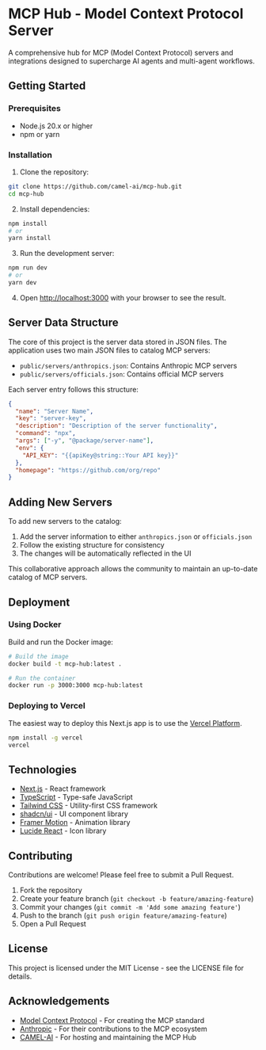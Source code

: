 # MCP Hub - Model Context Protocol Server

A comprehensive hub for MCP (Model Context Protocol) servers and integrations designed to supercharge AI agents and multi-agent workflows.

## Getting Started

### Prerequisites

- Node.js 20.x or higher
- npm or yarn

### Installation

1. Clone the repository:

```bash
git clone https://github.com/camel-ai/mcp-hub.git
cd mcp-hub
```

2. Install dependencies:

```bash
npm install
# or
yarn install
```

3. Run the development server:

```bash
npm run dev
# or
yarn dev
```

4. Open [http://localhost:3000](http://localhost:3000) with your browser to see the result.

## Server Data Structure

The core of this project is the server data stored in JSON files. The application uses two main JSON files to catalog MCP servers:

- `public/servers/anthropics.json`: Contains Anthropic MCP servers
- `public/servers/officials.json`: Contains official MCP servers

Each server entry follows this structure:

```json
{
  "name": "Server Name",
  "key": "server-key",
  "description": "Description of the server functionality",
  "command": "npx",
  "args": ["-y", "@package/server-name"],
  "env": {
    "API_KEY": "{{apiKey@string::Your API key}}"
  },
  "homepage": "https://github.com/org/repo"
}
```

## Adding New Servers

To add new servers to the catalog:

1. Add the server information to either `anthropics.json` or `officials.json`
2. Follow the existing structure for consistency
3. The changes will be automatically reflected in the UI

This collaborative approach allows the community to maintain an up-to-date catalog of MCP servers.

## Deployment

### Using Docker

Build and run the Docker image:

```bash
# Build the image
docker build -t mcp-hub:latest .

# Run the container
docker run -p 3000:3000 mcp-hub:latest
```

### Deploying to Vercel

The easiest way to deploy this Next.js app is to use the [Vercel Platform](https://vercel.com/new?utm_medium=default-template&filter=next.js&utm_source=create-next-app&utm_campaign=create-next-app-readme).

```bash
npm install -g vercel
vercel
```

## Technologies

- [Next.js](https://nextjs.org/) - React framework
- [TypeScript](https://www.typescriptlang.org/) - Type-safe JavaScript
- [Tailwind CSS](https://tailwindcss.com/) - Utility-first CSS framework
- [shadcn/ui](https://ui.shadcn.com/) - UI component library
- [Framer Motion](https://www.framer.com/motion/) - Animation library
- [Lucide React](https://lucide.dev/) - Icon library

## Contributing

Contributions are welcome! Please feel free to submit a Pull Request.

1. Fork the repository
2. Create your feature branch (`git checkout -b feature/amazing-feature`)
3. Commit your changes (`git commit -m 'Add some amazing feature'`)
4. Push to the branch (`git push origin feature/amazing-feature`)
5. Open a Pull Request

## License

This project is licensed under the MIT License - see the LICENSE file for details.

## Acknowledgements

- [Model Context Protocol](https://github.com/modelcontextprotocol) - For creating the MCP standard
- [Anthropic](https://www.anthropic.com/) - For their contributions to the MCP ecosystem
- [CAMEL-AI](https://camel-ai.org/) - For hosting and maintaining the MCP Hub
